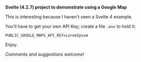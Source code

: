 **Svelte (4.2.7) project to demonstrate using a Google Map**

This is interesting because I haven't seen a Svelte 4 example.

You'll have to get your own API Key; create a file ```.env``` to hold it:
```
PUBLIC_GOOGLE_MAPS_API_KEY=LoremIpsum
```

Enjoy.

*Comments and suggestions welcome!*
  
